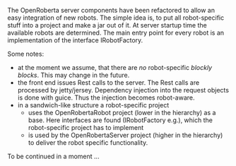 The OpenRoberta server components have been refactored to allow an easy
integration of new robots. The simple idea is, to put all robot-specific
stuff into a project and make a jar out of it. At server startup time the
available robots are determined. The main entry point for every robot is an implementation of the interface IRobotFactory.

Some notes:
* at the moment we assume, that there are _no_ robot-specific _blockly blocks_.
  This may change in the future.
* the front end issues Rest calls to the server. The Rest calls are processed
  by jetty/jersey. Dependency injection into the request objects is done with guice.
  Thus the injection becomes robot-aware.
* in a sandwich-like structure a robot-specific project
    + uses the OpenRobertaRobot project (lower in the hierarchy) as a base. Here interfaces are found
      (IRobotFactory e.g.), which the robot-specific project has to implement
    + is used by the OpenRobertaServer project (higher in the hierarchy) to deliver the robot specific functionality.

To be continued in a moment ...